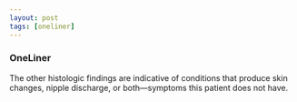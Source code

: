 ```yaml
---
layout: post
tags: [oneliner]
---
```



### OneLiner

The other histologic findings are indicative of conditions that produce skin changes, nipple discharge, or both—symptoms this patient does not have.
